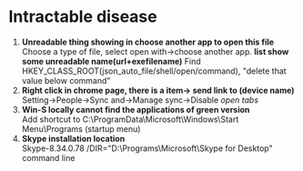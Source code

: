 # Intractable disease
1. **Unreadable thing showing in choose another app to open this file**  
  Choose a type of file, select open with->choose another app. **list show some unreadable name(url+exefilename)**
  Find HKEY_CLASS_ROOT(json_auto_file/shell/open/command), "delete that value below command"
2. **Right click in chrome page, there is a item-> send link to (device name)**  
  Setting->People->Sync and->Manage sync->Disable *open tabs*
3. **Win-S locally cannot find the applications of green version**  
  Add shortcut to C:\ProgramData\Microsoft\Windows\Start Menu\Programs (startup menu)  
4. **Skype installation location**  
  Skype-8.34.0.78 /DIR="D:\Programs\Microsoft\Skype for Desktop" command line
